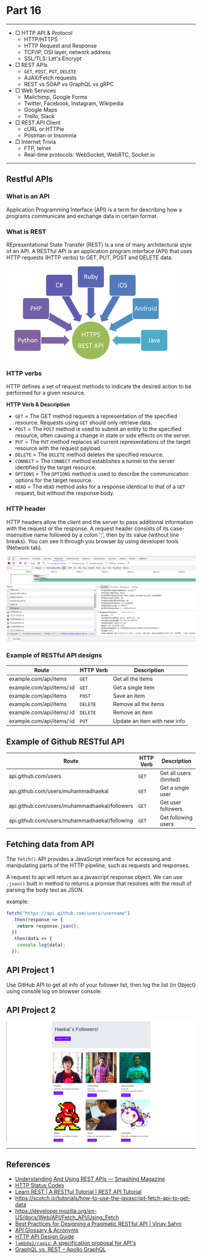 # Part 16

---

* ▢ HTTP API & Protocol
  * HTTP/HTTPS
  * HTTP Request and Response
  * TCP/IP, OSI layer, network address
  * SSL/TLS: Let's Encrypt
* ▢ REST APIs
  * `GET`, `POST`, `PUT`, `DELETE`
  * AJAX/Fetch requests
  * REST vs SOAP vs GraphQL vs gRPC
* ▢ Web Services
  * Mailchimp, Google Forms
  * Twitter, Facebook, Instagram, Wikipedia
  * Google Maps
  * Trello, Slack
* ▢ REST API Client
  * cURL or HTTPie
  * Postman or Insomnia
* ▢ Internet Trivia
  * FTP, telnet
  * Real-time protocols: WebSocket, WebRTC, Socket.io

---

## Restful APIs

### What is an API

Application Programming Interface (API) is a term for describing how a programs communicate and exchange data in certain format.

### What is REST

REpresentational State Transfer (REST) is a one of many architectural style of an API. A RESTful API is an application program interface (API) that uses HTTP requests (HTTP verbs) to GET, PUT, POST and DELETE data.

![REST API](./assets/restful.png)

### HTTP verbs

HTTP defines a set of request methods to indicate the desired action to be performed for a given resource.

**HTTP Verb & Description**

* `GET` = The GET method requests a representation of the specified resource. Requests using `GET` should only retrieve data.
* `POST` = The `POST` method is used to submit an entity to the specified resource, often causing a change in state or side effects on the server.
* `PUT` = The `PUT` method replaces all current representations of the target resource with the request payload.
* `DELETE` = The `DELETE` method deletes the specified resource.
* `CONNECT` = The `CONNECT` method establishes a tunnel to the server identified by the target resource.
* `OPTIONS` = The `OPTIONS` method is used to describe the communication options for the target resource.
* `HEAD` = The `HEAD` method asks for a response identical to that of a `GET` request, but without the response body.

### HTTP header

HTTP headers allow the client and the server to pass additional information with the request or the response. A request header consists of its case-insensitive name followed by a colon ':', then by its value (without line breaks). You can see it through you browser by using developer tools (Network tab).

![Inspect HTTP Request](./assets/inspectHTTPRequests.png)

### Example of RESTful API designs

| Route                     | HTTP Verb | Description                  |
| ------------------------- | --------- | ---------------------------- |
| example.com/api/items     | `GET`     | Get all the items            |
| example.com/api/items/:id | `GET`     | Get a single item            |
| example.com/api/items     | `POST`    | Save an item                 |
| example.com/api/items     | `DELETE`  | Remove all the items         |
| example.com/api/items/:id | `DELETE`  | Remove an item               |
| example.com/api/items/:id | `PUT`     | Update an item with new info |

## Example of Github RESTful API

| Route                                         | HTTP Verb | Description             |
| --------------------------------------------- | --------- | ----------------------- |
| api.github.com/users                          | `GET`     | Get all users (limited) |
| api.github.com/users/muhammadhaekal           | `GET`     | Get a single user       |
| api.github.com/users/muhammadhaekal/followers | `GET`     | Get user followers      |
| api.github.com/users/muhammadhaekal/following | `GET`     | Get following users     |

## Fetching data from API

The `fetch()` API provides a JavaScript interface for accessing and manipulating parts of the HTTP pipeline, such as requests and responses.

A request to api will return as a javascript response object. We can use `.json()` built in method to returns a promise that resolves with the result of parsing the body text as JSON.

example:

```js
fetch("https://api.github.com/users/username")
  .then(response => {
    return response.json();
  })
  .then(data => {
    console.log(data);
  });
```

## API Project 1

Use GitHub API to get all info of your follower list, then log the list (in Object) using console log on browser console.

## API Project 2

![ExpectedOutput](./assets/API-project-1.png)

---

## References

* [Understanding And Using REST APIs — Smashing Magazine](https://www.smashingmagazine.com/2018/01/understanding-using-rest-api)
* [HTTP Status Codes](https://httpstatuses.com)
* [Learn REST | A RESTful Tutorial | REST API Tutorial](http://www.restapitutorial.com)
* https://scotch.io/tutorials/how-to-use-the-javascript-fetch-api-to-get-data
* https://developer.mozilla.org/en-US/docs/Web/API/Fetch_API/Using_Fetch
* [Best Practices for Designing a Pragmatic RESTful API | Vinay Sahni](https://www.vinaysahni.com/best-practices-for-a-pragmatic-restful-api)
* [API Glossary & Acronyms](http://apiglossary.com)
* [HTTP API Design Guide](https://geemus.gitbooks.io/http-api-design/content/en)
* [`lambda2/rapis`: A specification proposal for API's](https://github.com/lambda2/rapis)
* [GraphQL vs. REST – Apollo GraphQL](https://dev-blog.apollodata.com/graphql-vs-rest-5d425123e34b)
